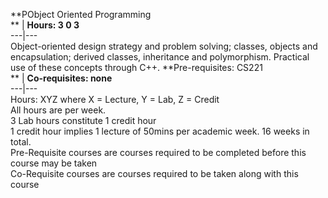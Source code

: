 **PObject Oriented Programming  
** | **Hours: 3 0 3**  
---|---  
Object-oriented design strategy and problem solving; classes, objects and encapsulation; derived classes, inheritance and polymorphism. Practical use of these concepts through C++. 
**Pre-requisites: CS221  
** | **Co-requisites: none**  
---|---  
Hours: XYZ where X = Lecture, Y = Lab, Z = Credit  
All hours are per week.  
3 Lab hours constitute 1 credit hour  
1 credit hour implies 1 lecture of 50mins per academic week. 16 weeks in total.  
Pre-Requisite courses are courses required to be completed before this course may be taken  
Co-Requisite courses are courses required to be taken along with this course

